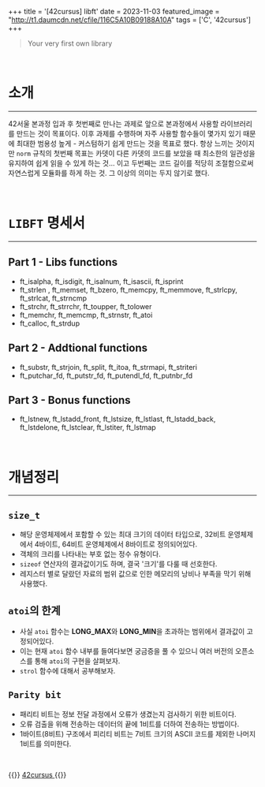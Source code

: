 +++
title = '[42cursus] libft'
date = 2023-11-03
featured_image = "http://t1.daumcdn.net/cfile/116C5A10B09188A10A"
tags = ['C', '42cursus']
+++

> Your very first own library

<br>

# 소개
____
42서울 본과정 입과 후 첫번째로 만나는 과제로 앞으로 본과정에서 사용할 라이브러리를 만드는 것이 목표이다.
이후 과제를 수행하며 자주 사용할 함수들이 몇가지 있기 때문에 최대한 범용성 높게 - 커스텀하기 쉽게 만드는 것을 목표로 했다.
항상 느끼는 것이지만 `norm` 규칙의 첫번째 목표는 카뎃이 다른 카뎃의 코드를 보았을 때 최소한의 일관성을 유지하여 쉽게 읽을 수 있게 하는 것... 이고
두번째는 코드 길이를 적당히 조절함으로써 자연스럽게 모듈화를 하게 하는 것. 그 이상의 의미는 두지 않기로 했다.

<br>

# `LIBFT` 명세서
____
## Part 1 - Libs functions
- ft_isalpha, ft_isdigit, ft_isalnum, ft_isascii, ft_isprint
- ft_strlen , ft_memset, ft_bzero, ft_memcpy, ft_memmove, ft_strlcpy, ft_strlcat, ft_strncmp
- ft_strchr, ft_strrchr, ft_toupper, ft_tolower
- ft_memchr, ft_memcmp, ft_strnstr, ft_atoi
- ft_calloc, ft_strdup

## Part 2 - Addtional functions
- ft_substr, ft_strjoin, ft_split, ft_itoa, ft_strmapi, ft_striteri
- ft_putchar_fd, ft_putstr_fd, ft_putendl_fd, ft_putnbr_fd

## Part 3 - Bonus functions
- ft_lstnew, ft_lstadd_front, ft_lstsize, ft_lstlast, ft_lstadd_back, ft_lstdelone, ft_lstclear, ft_lstiter, ft_lstmap

<br>

# 개념정리
____
## `size_t`
- 해당 운영체제에서 포함할 수 있는 최대 크기의 데이터 타입으로, 32비트 운영체제에서 4바이트, 64비트 운영체제에서 8바이트로 정의되어있다.
- 객체의 크리를 나타내는 부호 없는 정수 유형이다.
- `sizeof` 연산자의 결과값이기도 하며, 결국 '크기'를 다룰 때 선호한다.
- 레지스터 별로 달랐던 자료의 범위 값으로 인한 메모리의 낭비나 부족을 막기 위해 사용했다.

## `atoi`의 한계
- 사실 `atoi` 함수는 **LONG_MAX**와 **LONG_MIN**을 초과하는 범위에서 결과값이 고정되어있다.
- 이는 현재 `atoi` 함수 내부를 들여다보면 궁금증을 풀 수 있으니 여러 버전의 오픈소스를 통해 `atoi`의 구현을 살펴보자.
- `strol` 함수에 대해서 공부해보자.

## `Parity bit`
- 패리티 비트는 정보 전달 과정에서 오류가 생겼는지 검사하기 위한 비트이다.
- 오류 검출을 위해 전송하는 데이터의 끝에 1비트를 더하여 전송하는 방법이다.
- 1바이트(8비트) 구조에서 피리티 비트는 7비트 크기의 ASCII 코드를 제외한 나머지 1비트를 의미한다.

<br>

{{<alert>}}
<a href="https://elecbrandy.github.io/tags/42cursus"> 42cursus </a>
{{</alert>}}
<br>
